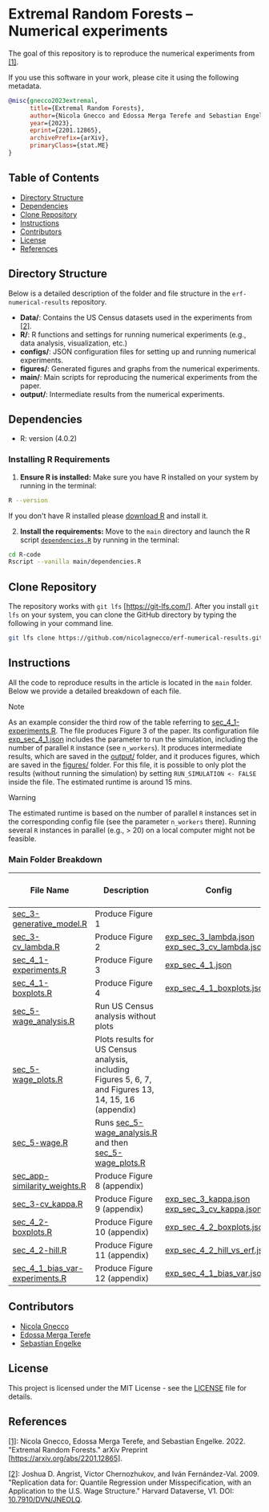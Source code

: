 # Extremal Random Forests – Numerical experiments

The goal of this repository is to reproduce the numerical experiments from <a href="#ref1">[1]</a><a id="ref1-back"></a>.

If you use this software in your work, please cite it using the following metadata.

```bibtex
@misc{gnecco2023extremal,
      title={Extremal Random Forests}, 
      author={Nicola Gnecco and Edossa Merga Terefe and Sebastian Engelke},
      year={2023},
      eprint={2201.12865},
      archivePrefix={arXiv},
      primaryClass={stat.ME}
}
```

## Table of Contents
- [Directory Structure](#directory-structure)
- [Dependencies](#dependencies)
- [Clone Repository](#clone-repository)
- [Instructions](#instructions)
- [Contributors](#contributors)
- [License](#license)
- [References](#references)


## Directory Structure

Below is a detailed description of the folder and file structure in the `erf-numerical-results` repository. 

- **Data/**: Contains the US Census datasets used in the experiments from <a href="#ref2">[2]</a><a id="ref2-back"></a>.
- **R/**: R functions and settings for running numerical experiments (e.g., data analysis, visualization, etc.)
- **configs/**: JSON configuration files for setting up and running numerical experiments.
- **figures/**: Generated figures and graphs from the numerical experiments.
- **main/**: Main scripts for reproducing the numerical experiments from the paper.
- **output/**: Intermediate results from the numerical experiments.


## Dependencies

- R: version (4.0.2)

### Installing R Requirements
1. **Ensure R is installed:**
Make sure you have R installed on your system by running in the terminal:
```bash
R --version
```
If you don't have R installed please [download R](https://cran.rstudio.com/) and install it.

2. **Install the requirements:**
Move to the `main` directory and launch the R script [`dependencies.R`](./R-code/main/dependencies.R) by running in the terminal:
```bash
cd R-code
Rscript --vanilla main/dependencies.R
```

## Clone Repository

The repository works with `git lfs` \[<https://git-lfs.com/>\]. After
you install `git lfs` on your system, you can clone the GitHub directory
by typing the following in your command line.

``` bash
git lfs clone https://github.com/nicolagnecco/erf-numerical-results.git
```

## Instructions
All the code to reproduce results in the article is located in the `main` folder.
Below we provide a detailed breakdown of each file.

> [!NOTE]  
> As an example consider the third row of the table referring to [sec_4_1-experiments.R](main/sec_4_1-experiments.R). The file produces Figure 3 of the paper. Its configuration file [exp_sec_4_1.json](configs/exp_sec_4_1.json)  includes the parameter to run the simulation, including the number of parallel `R` instance (see `n_workers`). It produces intermediate results, which are saved in the [output/](output/) folder, and it produces figures, which are saved in the [figures/](figures/) folder. For this file, it is possible to only plot the results (without running the simulation) by setting `RUN_SIMULATION <- FALSE` inside the file.
The estimated runtime is around 15 mins.

> [!WARNING]  
> The estimated runtime is based on the number of parallel `R` instances set in the corresponding config file (see the parameter `n_workers` there). Running several `R` instances in parallel (e.g., > 20) on a local computer might not be feasible.


### Main Folder Breakdown

| File Name        | Description                                       | Config              |  Intermediate Results?    | Figures? | Only Plot Results? |Estimated Runtime |
|--------------|--------------|--------------|--------------|--------------|--------------|--------------|
| [sec_3-generative_model.R](main/sec_3-generative_model.R)| Produce Figure 1| | no | yes | no | < 5 mins
| [sec_3-cv_lambda.R](main/sec_3-cv_lambda.R)     |  Produce Figure 2 | [exp_sec_3_lambda.json](configs/exp_sec_3_lambda.json) [exp_sec_3_cv_lambda.json](configs/exp_sec_3_cv_lambda.json)       | yes   | yes |yes  | ~ 30 mins     |
|[sec_4_1-experiments.R](main/sec_4_1-experiments.R) | Produce Figure 3 | [exp_sec_4_1.json](configs/exp_sec_4_1.json) | yes | yes | yes | ~ 15 mins
| [sec_4_1-boxplots.R](main/sec_4_1-boxplots.R) | Produce Figure 4 | [exp_sec_4_1_boxplots.json](configs/exp_sec_4_1_boxplots.json) | yes | yes | yes | ~ 30 mins
|[sec_5-wage_analysis.R](main/sec_5-wage_analysis.R) | Run US Census analysis without plots | | yes | no | no | ~ 15 mins
| [sec_5-wage_plots.R](main/sec_5-wage_plots.R) | Plots results for US Census analysis, including Figures 5, 6, 7, and Figures 13, 14, 15, 16 (appendix) | | no | yes |  yes | < 5 mins
| [sec_5-wage.R](main/sec_5-wage.R) | Runs [sec_5-wage_analysis.R](main/sec_5-wage_analysis.R) and then [sec_5-wage_plots.R](main/sec_5-wage_plots.R) | | yes | yes | yes | ~ 15 mins
| [sec_app-similarity_weights.R](main/sec_app-similarity_weights.R) | Produce Figure 8 (appendix) | |no | yes | yes | < 5 mins
|[sec_3-cv_kappa.R](main/sec_3-cv_kappa.R) | Produce Figure 9 (appendix) | [exp_sec_3_kappa.json](configs/exp_sec_3_kappa.json) [exp_sec_3_cv_kappa.json](configs/exp_sec_3_cv_kappa.json) | yes | yes | yes | ~ 30 mins
|[sec_4_2-boxplots.R](main/sec_4_2-boxplots.R) | Produce Figure 10 (appendix) | [exp_sec_4_2_boxplots.json](configs/exp_sec_4_2_boxplots.json) | yes | yes | yes | ~ 90 mins
|[sec_4_2-hill.R](main/sec_4_2-hill.R) | Produce Figure 11 (appendix) | [exp_sec_4_2_hill_vs_erf.json](configs/exp_sec_4_2_hill_vs_erf.json) | yes | yes | yes | ~ 15 mins
| [sec_4_1_bias_var-experiments.R](main/sec_4_1_bias_var-experiments.R)|  Produce Figure 12  (appendix) | [exp_sec_4_1_bias_var.json](configs/exp_sec_4_1_bias_var.json) | yes | yes | yes | ~ 15 mins




## Contributors

- [Nicola Gnecco](https://ngnecco.com)
- [Edossa Merga Terefe](https://www.linkedin.com/in/edossa-merga-55b60573/)
- [Sebastian Engelke](http://www.sengelke.com/)


## License

This project is licensed under the MIT License - see the [LICENSE](LICENSE.md) file for details.


## References
<a id="ref1"></a><a href="#ref1-back">[1]</a>: Nicola Gnecco, Edossa Merga Terefe, and Sebastian Engelke. 2022. "Extremal Random Forests." arXiv Preprint [https://arxiv.org/abs/2201.12865].

<a id="ref2"></a><a href="#ref2-back">[2]</a>: Joshua D. Angrist, Victor Chernozhukov, and Iván Fernández-Val. 2009. "Replication data for: Quantile Regression under Misspecification, with an Application to the U.S. Wage Structure." Harvard Dataverse, V1. DOI: [10.7910/DVN/JNEOLQ](https://dataverse.harvard.edu/dataset.xhtml?persistentId=doi:10.7910/DVN/JNEOLQ).


